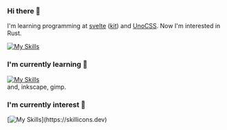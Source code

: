 ### Hi there 👋

I'm learning programming at [svelte](https://svelte.dev) ([kit](https://kit.svelte.dev)) and [UnoCSS](https://unocss.dev).
Now I'm interested in Rust.

[![My Skills](https://skillicons.dev/icons?i=rust)](https://skillicons.dev)  
### I'm currently learning 📝

[![My Skills](https://skillicons.dev/icons?i=git,js,html,css,sass,tailwind,vite,electron,nodejs)](https://skillicons.dev)  
and, inkscape, gimp.
 
### I'm currently interest 📌

[![My Skills](https://skillicons.dev/icons?i=ts,vue,astro,pug,nestjs,express,discord,bots,docker,firebase,supabase,nginx,svg,threejs,)](https://skillicons.dev)
